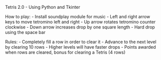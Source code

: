 Tetris 2.0 - Using Python and Tkinter
 
How to play:
    - Install soundplay module for music
    - Left and right arrow keys to move tetromino left and right
    - Up arrow rotates tetromino counter clockwise
    - Down arrow increases drop by one square length
    - Hard drop using the space bar

Rules:
    - Completely fill a row in order to clear it
    - Advance to the next level by clearing 10 rows
    - Higher levels will have faster drops
    - Points awarded when rows are cleared, bonus for clearing a Tetris (4 rows)
 

